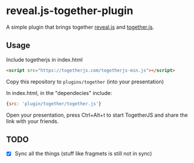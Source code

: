 reveal.js-together-plugin
=========================

A simple plugin that brings together [reveal.js](https://github.com/hakimel/reveal.js) and [together.js](https://github.com/mozilla/togetherjs).

Usage
-----

Include togetherjs in index.html

```html
<script src="https://togetherjs.com/togetherjs-min.js"></script>
```

Copy this repository to `plugins/together` (into your presentation)

In index.html, in the "dependecies" include:

```js
{src: 'plugin/together/together.js'}
```

Open your presentation, press Ctrl+Alt+t to start TogetherJS and share the link with your friends.

TODO
----

* [x] Sync all the things (stuff like fragmets is still not in sync)
